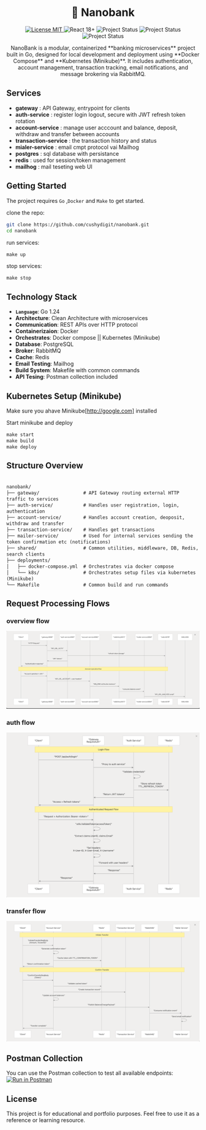 <h1 align="center">
    🏬 Nanobank 
</h1>
<p align="center">
  <a href="https://github.com/cushydigit/microstore/LICENSE">
    <img src="https://img.shields.io/badge/license-MIT-green.svg" alt="License MIT">
  </a>
  <img src="https://img.shields.io/badge/Go-1.24-blue.svg" alt="React 18+">
  <img src="https://img.shields.io/badge/Build-Passing-brightgreen.svg" alt="Project Status">
  <img src="https://img.shields.io/badge/Docker-Enabled-blue.svg" alt="Project Status">
  <img src="https://img.shields.io/badge/PostgreSQL-Supported-blue.svg" alt="Project Status">
</p>
<p align="center">
NanoBank is a modular, containerized **banking microservices** project built in Go, designed for local development and deployment using **Docker Compose** and **Kubernetes (Minikube)**. It includes authentication, account management, transaction tracking, email notifications, and message brokering via RabbitMQ.
</p>

## Services 

- **gateway** : API Gateway, entrypoint for clients
- **auth-service** : register login logout, secure with JWT refresh token rotation
- **account-service** : manage user acccount and balance, deposit, withdraw and transfer between accounts
- **transaction-service** : the transaction history and status
- **mialer-service** : email cmpt protocol vai Mailhog
- **postgres** : sql database with persistance
- **redis** : used for session/token management
- **mailhog** : mail teseting web UI 

## Getting Started

The project requires `Go` ,`Docker` and `Make` to get started.

clone the repo:
```bash
git clone https://github.com/cushydigit/nanobank.git
cd nanobank
```

run services:
```
make up
```

stop services:
```
make stop
```

## Technology Stack 

- **`Language`**: Go 1.24
- **Architecture**: Clean Architecture with microservices
- **Communication**: REST APIs over HTTP protocol
- **Containerizaion**: Docker
- **Orchestrates**: Docker compose || Kubernetes (Minikube)
- **Database**: PostgreSQL
- **Broker**: RabbitMQ
- **Cache**: Redis 
- **Email Testing**: Mailhog
- **Build System**: Makefile with common commands
- **API Tesing**: Postman collection included

## Kubernetes Setup (Minikube)
Make sure you ahave Minikube[http://google.com] installed

Start minikube and deploy
```
make start
make build
make deploy
```

## Structure Overview

```tree

nanobank/
├── gateway/                # API Gateway routing external HTTP traffic to services
├── auth-service/           # Handles user registration, login, authentication
├── account-service/        # Handles account creation, deoposit, withdraw and transfer
├── transaction-service/    # Handles get transactions
├── mailer-service/         # Used for internal services sending the token confirmation etc (notifications)
├── shared/                 # Common utilities, middleware, DB, Redis, search clients
├── deployments/            
│   ├── docker-compose.yml  # Orchestrates via docker compose
│   └── k8s/                # Orchestrates setup files via kubernetes (Minikube) 
└── Makefile                # Common build and run commands

```

## Request Processing Flows

### overview flow

![flow-overview](./assets/nanobank_flow_overview.png)

### auth flow
![flow-auth](./assets/nanobank_auth_flow.png)

### transfer flow 
![flow-transfer](./assets/nanobank_data_flow.png)

## Postman Collection

You can use the Postman collection to test all available endpoints:
[![Run in Postman](https://run.pstmn.io/button.svg)](https://www.postman.com/material-astronaut-37601285/workspace/cushydigit/collection/21076955-fe36b2ea-fa91-4ae1-a392-c70e2a5b8a48?action=share&creator=21076955)

## License

This project is for educational and portfolio purposes. Feel free to use it as a reference or learning resource.


